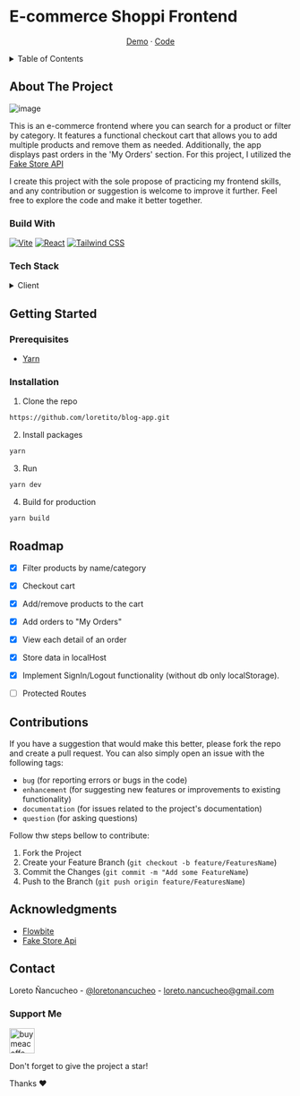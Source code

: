 <!-- Loretito's README Template -->

<!-- Project Title -->

# E-commerce Shoppi Frontend

<!-- Important Links -->
<div align='center'>
    <p>
        <a href="https://shoppi-e-commerce.netlify.app/" target='_blank'>Demo</a>
        ·
        <!-- <a href="#">Video</a>
        · -->
        <a href="https://github.com/loretito/ecommerce-shopi" target='_blank'>Code</a>
    </p>
</div>

<!-- Table of contents -->
<details>
<summary>Table of Contents</summary>
  <ol>
    <li>
      <a href="#about-the-project">About The Project</a>
      <ul>
        <li><a href="#built-with">Built With</a></li>
        <li><a href="#tech-stack">Tech Stack</a></li>
      </ul>
    </li>
    <li>
        <a href="#getting-started">Getting Started</a>
        <ul>
        <li><a href="#prerequisites">Prerequisites</a></li>
        <li><a href="#installation">Installation</a></li>
      </ul>
    </li>
    <li><a href="#roadmap">Roadmap</a></li>
    <li><a href="#contributions">Contributions</a></li>
    <li><a href="#acknowledgments">Acknowledgments</a></li>
    <li><a href="#contact">Contact</a>
        <ul>
        <li><a href="#support-me">Support Me</a></li>
      </ul>
    </li>

  </ol>
</details>

## About The Project

<!-- Project Image -->
![image](https://i.imgur.com/NRsf4a1.png)

<!-- Project description -->

This is an e-commerce frontend where you can search for a product or filter by category. It features a functional checkout cart that allows you to add multiple products and remove them as needed. Additionally, the app displays past orders in the 'My Orders' section. For this project, I utilized the [Fake Store API](https://fakestoreapi.com/) 

I create this project with the sole propose of practicing my frontend skills, and any contribution or suggestion is welcome to improve it further. Feel free to explore the code and make it better together. 


### Build With

<!-- Images + Link -->
<!-- Images take it from https://github.com/Ileriayo/markdown-badges -->

<div style="display: flex; gap: 4px;">
  <a href='https://vitejs.dev/'>
  <img src="https://img.shields.io/badge/vite-%23646CFF.svg?style=for-the-badge&logo=vite&logoColor=white" alt="Vite" />
  </a>
  <a href='https://react.dev/'>
  <img src="https://img.shields.io/badge/react-%2320232a.svg?style=for-the-badge&logo=react&logoColor=%2361DAFB" alt="React" />
  </a>
  <a href='https://tailwindcss.com/'>
  <img src="https://img.shields.io/badge/tailwindcss-%2338B2AC.svg?style=for-the-badge&logo=tailwind-css&logoColor=white" alt="Tailwind CSS" />
  </a>
</div>

### Tech Stack 

<details>
  <summary>Client</summary>
  <ul>
    <li><a href='https://react.dev/'>React</a></li>
    <li><a href='https://tailwindcss.com/'>TailwindCSS</a></li>
  </ul>
</details>




## Getting Started 

### Prerequisites
  
  * [Yarn](https://classic.yarnpkg.com/en/)

### Installation

1. Clone the repo

```bash
https://github.com/loretito/blog-app.git
```

2. Install packages

```bash
yarn
```

3. Run

```bash
yarn dev
```

4. Build for production

```bash
yarn build
```

<!-- Roadmap -->

## Roadmap

- [x] Filter products by name/category
- [x] Checkout cart
- [x] Add/remove products to the cart
- [x] Add orders to "My Orders"
- [x] View each detail of an order
- [x] Store data in localHost
- [x] Implement SignIn/Logout functionality (without db only localStorage).
- [ ] Protected Routes


## Contributions

If you have a suggestion that would make this better, please fork the repo and create a pull request. You can also simply open an issue with the following tags:

- `bug` (for reporting errors or bugs in the code)
- `enhancement` (for suggesting new features or improvements to existing functionality)
- `documentation` (for issues related to the project's documentation)
- `question` (for asking questions)

Follow thw steps bellow to contribute:

1. Fork the Project
2. Create your Feature Branch (`git checkout -b feature/FeaturesName`)
3. Commit the Changes (`git commit -m "Add some FeatureName`)
4. Push to the Branch (`git push origin feature/FeaturesName`)

## Acknowledgments
* [Flowbite](https://flowbite.com/)
* [Fake Store Api](https://fakestoreapi.com/)

## Contact 

Loreto Ñancucheo - [@loretonancucheo](https://twitter.com/loretonancucheo) - loreto.nancucheo@gmail.com


### Support Me

<a href='https://www.buymeacoffee.com/loretonancucheo' target="_blank"><img src='https://cdn.buymeacoffee.com/buttons/v2/default-yellow.png' height='45' alt='buymeacoffe-loreto'/></a>

Don't forget to give the project a star!

Thanks :heart:
